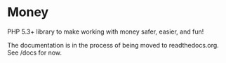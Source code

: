 Money
=====

PHP 5.3+ library to make working with money safer, easier, and fun!

The documentation is in the process of being moved to readthedocs.org. See /docs for now.
